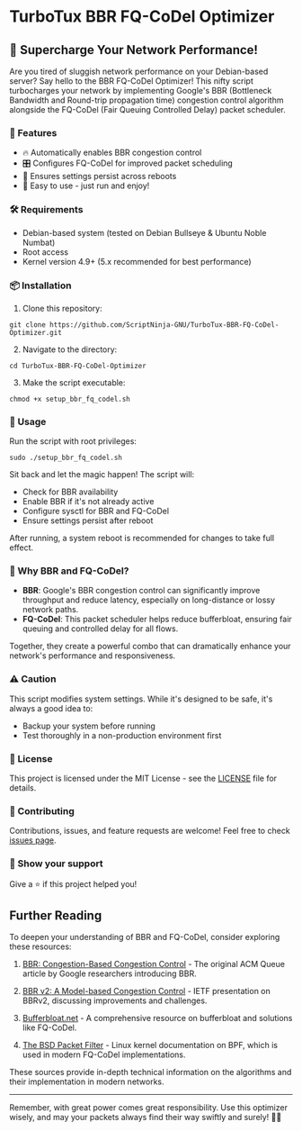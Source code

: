 # TurboTux BBR FQ-CoDel Optimizer

## 🚀 Supercharge Your Network Performance!

Are you tired of sluggish network performance on your Debian-based server? Say hello to the BBR FQ-CoDel Optimizer! This nifty script turbocharges your network by implementing Google's BBR (Bottleneck Bandwidth and Round-trip propagation time) congestion control algorithm alongside the FQ-CoDel (Fair Queuing Controlled Delay) packet scheduler.

### 🌟 Features

- 🔥 Automatically enables BBR congestion control
- 🎛️ Configures FQ-CoDel for improved packet scheduling
- 🔄 Ensures settings persist across reboots
- 🧰 Easy to use - just run and enjoy!

### 🛠️ Requirements

- Debian-based system (tested on Debian Bullseye & Ubuntu Noble Numbat)
- Root access
- Kernel version 4.9+ (5.x recommended for best performance)

### 📦 Installation

1. Clone this repository:

```
git clone https://github.com/ScriptNinja-GNU/TurboTux-BBR-FQ-CoDel-Optimizer.git
```

2. Navigate to the directory:
```
cd TurboTux-BBR-FQ-CoDel-Optimizer
```

3. Make the script executable:
```
chmod +x setup_bbr_fq_codel.sh
```
### 🚀 Usage

Run the script with root privileges:
```
sudo ./setup_bbr_fq_codel.sh
```

Sit back and let the magic happen! The script will:
- Check for BBR availability
- Enable BBR if it's not already active
- Configure sysctl for BBR and FQ-CoDel
- Ensure settings persist after reboot

After running, a system reboot is recommended for changes to take full effect.

### 🤔 Why BBR and FQ-CoDel?

- **BBR**: Google's BBR congestion control can significantly improve throughput and reduce latency, especially on long-distance or lossy network paths.
- **FQ-CoDel**: This packet scheduler helps reduce bufferbloat, ensuring fair queuing and controlled delay for all flows.

Together, they create a powerful combo that can dramatically enhance your network's performance and responsiveness.

### ⚠️ Caution

This script modifies system settings. While it's designed to be safe, it's always a good idea to:
- Backup your system before running
- Test thoroughly in a non-production environment first

### 📜 License

This project is licensed under the MIT License - see the [LICENSE](LICENSE) file for details.

### 🤝 Contributing

Contributions, issues, and feature requests are welcome! Feel free to check [issues page](https://github.com/ScriptNinja-GNU/TurboTux-BBR-FQ-CoDel-Optimizer/issues).

### 💖 Show your support

Give a ⭐️ if this project helped you!

## Further Reading

To deepen your understanding of BBR and FQ-CoDel, consider exploring these resources:

1. [BBR: Congestion-Based Congestion Control](https://queue.acm.org/detail.cfm?id=3022184) - The original ACM Queue article by Google researchers introducing BBR.

2. [BBR v2: A Model-based Congestion Control](https://datatracker.ietf.org/meeting/104/materials/slides-104-iccrg-an-update-on-bbr-00) - IETF presentation on BBRv2, discussing improvements and challenges.

5. [Bufferbloat.net](https://www.bufferbloat.net/projects/) - A comprehensive resource on bufferbloat and solutions like FQ-CoDel.

6. [The BSD Packet Filter](https://www.kernel.org/doc/html/latest/networking/filter.html) - Linux kernel documentation on BPF, which is used in modern FQ-CoDel implementations.

These sources provide in-depth technical information on the algorithms and their implementation in modern networks.

---

Remember, with great power comes great responsibility. Use this optimizer wisely, and may your packets always find their way swiftly and surely! 🚀🌐
